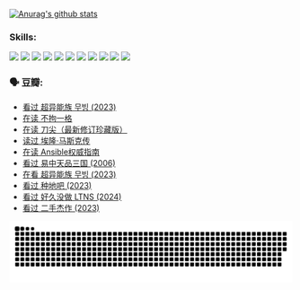 
[![Anurag's github stats](https://github-readme-stats.vercel.app/api?username=w940853815)](https://github.com/anuraghazra/github-readme-stats)

### Skills:

<code><img height="32" src="https://cdn.jsdelivr.net/npm/simple-icons@v5/icons/python.svg"></code>
<code><img height="32" src="https://cdn.jsdelivr.net/npm/simple-icons@v5/icons/javascript.svg"></code>
<code><img height="32" src="https://cdn.jsdelivr.net/npm/simple-icons@v5/icons/django.svg"></code>
<code><img height="32" src="https://cdn.jsdelivr.net/npm/simple-icons@v5/icons/flask.svg"></code>
<code><img height="32" src="https://cdn.jsdelivr.net/npm/simple-icons@v5/icons/vuetify.svg"></code>
<code><img height="32" src="https://cdn.jsdelivr.net/npm/simple-icons@v5/icons/git.svg"></code>
<code><img height="32" src="https://cdn.jsdelivr.net/npm/simple-icons@v5/icons/docker.svg"></code>
<code><img height="32" src="https://cdn.jsdelivr.net/npm/simple-icons@v5/icons/postgresql.svg"></code>
<code><img height="32" src="https://cdn.jsdelivr.net/npm/simple-icons@v5/icons/elasticsearch.svg"></code>
<code><img height="32" src="https://cdn.jsdelivr.net/npm/simple-icons@v5/icons/macos.svg"></code>
<code><img height="32" src="https://cdn.jsdelivr.net/npm/simple-icons@v5/icons/linux.svg"></code>

### 🗣 豆瓣:

<!-- DOUBAN-ACTIVITIES:START -->
- [看过 超异能族 무빙‎ (2023)](https://www.douban.com/people/136069238/status/4556824186/?_i=10994570)
- [在读 不拘一格](https://www.douban.com/people/136069238/status/4541712161/?_i=10994570)
- [在读 刀尖（最新修订珍藏版）](https://www.douban.com/people/136069238/status/4541711339/?_i=10994570)
- [读过 埃隆·马斯克传](https://www.douban.com/people/136069238/status/4541710351/?_i=10994570)
- [在读 Ansible权威指南](https://www.douban.com/people/136069238/status/4539151450/?_i=10994570)
- [看过 易中天品三国‎ (2006)](https://www.douban.com/people/136069238/status/4529910812/?_i=10994570)
- [在看 超异能族 무빙‎ (2023)](https://www.douban.com/people/136069238/status/4527291077/?_i=10994570)
- [看过 种地吧‎ (2023)](https://www.douban.com/people/136069238/status/4527289637/?_i=10994570)
- [看过 好久没做 LTNS‎ (2024)](https://www.douban.com/people/136069238/status/4527289515/?_i=10994570)
- [看过 二手杰作‎ (2023)](https://www.douban.com/people/136069238/status/4522502716/?_i=10994570)
<!-- DOUBAN-ACTIVITIES:END -->


![Snake animation](https://raw.githubusercontent.com/w940853815/w940853815/output/github-contribution-grid-snake.svg)

<!--
**w940853815/w940853815** is a ✨ _special_ ✨ repository because its `README.md` (this file) appears on your GitHub profile.

Here are some ideas to get you started:

- 🔭 I’m currently working on ...
- 🌱 I’m currently learning ...
- 👯 I’m looking to collaborate on ...
- 🤔 I’m looking for help with ...
- 💬 Ask me about ...
- 📫 How to reach me: ...
- 😄 Pronouns: ...
- ⚡ Fun fact: ...
-->

